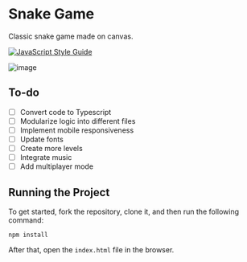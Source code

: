 # Snake Game

Classic snake game made on canvas.

[![JavaScript Style Guide](https://cdn.rawgit.com/standard/standard/master/badge.svg)](https://github.com/standard/standard)

![image](https://user-images.githubusercontent.com/12193814/93542218-cfe62600-f92e-11ea-8d0b-053bb3b22c62.png)

## To-do

- [ ] Convert code to Typescript
- [ ] Modularize logic into different files
- [ ] Implement mobile responsiveness
- [ ] Update fonts
- [ ] Create more levels
- [ ] Integrate music
- [ ] Add multiplayer mode

## Running the Project

To get started, fork the repository, clone it, and then run the following command:

    npm install

After that, open the `index.html` file in the browser.
